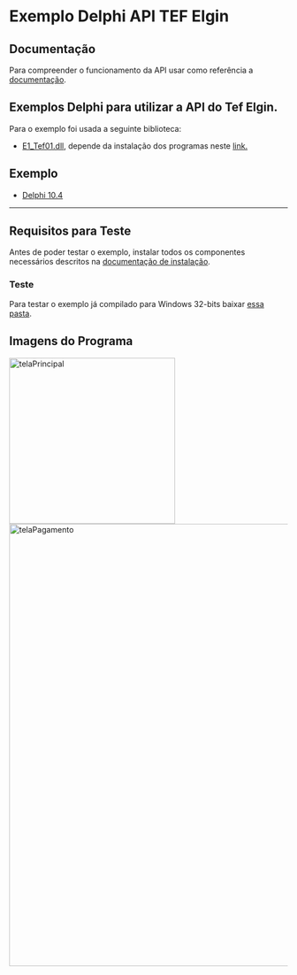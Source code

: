 # Exemplo Delphi API TEF Elgin

## Documentação
Para compreender o funcionamento da API usar como referência a [documentação](https://elgindevelopercommunity.github.io/group__t2.html).

## Exemplos Delphi para utilizar a API do Tef Elgin.

Para o exemplo foi usada a seguinte biblioteca:
- [E1_Tef01.dll](https://github.com/ElginDeveloperCommunity/TEF-Elgin/tree/master/Biblioteca), depende da instalação dos programas neste [link.](https://github.com/ElginDeveloperCommunity/TEF-Elgin/tree/master/Instaladores)

## Exemplo
- [Delphi 10.4](https://github.com/ElginDeveloperCommunity/TEF-Elgin/tree/master/Exemplos%20TEF%20API%20-%20Ativo/Delphi/ApiTefElgin)
<hr>

## Requisitos para Teste ##
Antes de poder testar o exemplo, instalar todos os componentes necessários descritos na [documentação de instalação](https://github.com/ElginDeveloperCommunity/TEF-Elgin/blob/master/Instaladores/Manual%20instala%C3%A7%C3%A3o%20TEF%20Elgin_Homologa%C3%A7%C3%A3o.pdf).

### Teste
Para testar o exemplo já compilado para Windows 32-bits baixar [essa pasta](https://github.com/ElginDeveloperCommunity/TEF-Elgin/blob/master/Exemplos%20TEF%20API%20-%20Ativo/Delphi/ApiTefElgin/Win32/Debug).

## Imagens do Programa ##

<img src="" alt="telaPrincipal" style="width:300px;"/>
<img src="" title="tela representa um dos passos do processo de pagamento" alt="telaPagamento" style="width:800px;"/>
